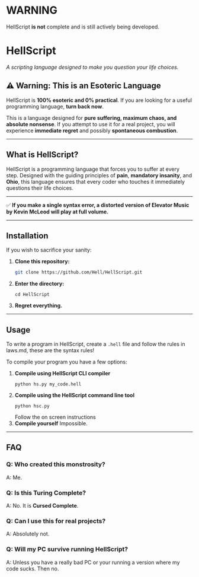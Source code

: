 # **WARNING**
HellScript **is not** complete and is still actively being developed.

# **HellScript**  
*A scripting language designed to make you question your life choices.*  

## **⚠️ Warning: This is an Esoteric Language**  
HellScript is **100% esoteric and 0% practical**. If you are looking for a useful programming language, **turn back now**.  

This is a language designed for **pure suffering, maximum chaos, and absolute nonsense**. If you attempt to use it for a real project, you will experience **immediate regret** and possibly **spontaneous combustion**.  

---

## **What is HellScript?**  
HellScript is a programming language that forces you to suffer at every step. Designed with the guiding principles of **pain**, **mandatory insanity**, and **Ohio**, this language ensures that every coder who touches it immediately questions their life choices.  

---

✅ **If you make a single syntax error, a distorted version of Elevator Music by Kevin McLeod will play at full volume.**  

---

## **Installation**  
If you wish to sacrifice your sanity:  
1. **Clone this repository:**  
   ```sh
   git clone https://github.com/Hell/HellScript.git
   ```  
2. **Enter the directory:**
   ```
   cd HellScript
   ```
2. **Regret everything.**  

---

## **Usage**  
To write a program in HellScript, create a `.hell` file and follow the rules in laws.md, these are the syntax rules!

To compile your program you have a few options:
1. **Compile using HellScript CLI compiler**
   ```
   python hs.py my_code.hell
   ```
2. **Compile using the HellScript command line tool**
   ```
   python hsc.py
   ```
   Follow the on screen instructions
3. **Compile yourself**
   Impossible.

---

## **FAQ**  
### **Q: Who created this monstrosity?**  
A: Me.

### **Q: Is this Turing Complete?**  
A: No. It is **Cursed Complete**.  

### **Q: Can I use this for real projects?**  
A: Absolutely not.

### **Q: Will my PC survive running HellScript?**  
A: Unless you have a really bad PC or your running a version where my code sucks. Then no.
